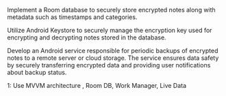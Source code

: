 Implement a Room database to securely store encrypted notes along with metadata such as timestamps and categories.

Utilize Android Keystore to securely manage the encryption key used for encrypting and decrypting notes stored in the database.

Develop an Android service responsible for periodic backups of encrypted notes to a remote server or cloud storage. The service ensures data safety by securely transferring encrypted data and providing user notifications about backup status.

1: Use MVVM architecture , Room DB, Work Manager, Live Data
